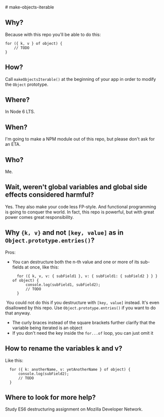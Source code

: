 # make-objects-iterable

## Why?

Because with this repo you'll be able to do this:

    for ({ k, v } of object) {
        // TODO
    }

## How?

Call `makeObjectsIterable()` at the beginning of your app in order to modify the `Object` prototype.

## Where?

In Node 6 LTS.

## When?

I'm going to make a NPM module out of this repo, but please don't ask for an ETA.

## Who?

Me.

## Wait, weren't global variables and global side effects considered harmful?

Yes. They also make your code less FP-style. And functional programming is going to conquer the world. In fact, this repo is powerful, but with great power comes great responsibility.

## Why `{k, v}` and not `[key, value]` as in `Object.prototype.entries()`?

Pros:

* You can destructure both the n-th value and one or more of its sub-fields at once, like this:

        for ({ k, v, v: { subField1 }, v: { subField1: { subField2 } } } of object) {
            console.log(subField1, subField2);
            // TODO
        }
  
  You could not do this if you destructure with `[key, value]` instead. It's even disallowed by this repo. Use `Object.prototype.entries()` if you want to do that anyway.
* The curly braces instead of the square brackets further clarify that the variable being iterated is an object
* If you don't need the key inside the `for...of` loop, you can just omit it

## How to rename the variables k and v?

Like this:

      for ({ k: anotherName, v: yetAnotherName } of object) {
          console.log(subField2);
          // TODO
      }

## Where to look for more help?

Study ES6 destructuring assignment on Mozilla Developer Network.
